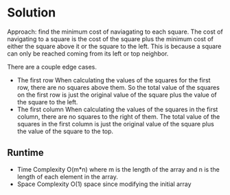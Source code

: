 # Solution

Approach: find the minimum cost of naviagating to each square.  The cost of navigating to a square is the cost of the square plus the minimum cost of either the square above it or the square to the left.  This is because a square can only be reached coming from its left or top neighbor.

There are a couple edge cases.
- The first row
  When calculating the values of the squares for the first row, there are no squares above them.  So the total value of the squares on the first row is just the original value of the square plus the value of the square to the left.
- The first column
  When calculating the values of the squares in the first column, there are no squares to the right of them.  The total value of the squares in the first column is just the original value of the square plus the value of the square to the top.

## Runtime

- Time Complexity
  O(m*n) where m is the length of the array and n is the length of each element in the array.
- Space Complexity
  O(1) space since modifying the initial array